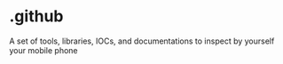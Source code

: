 # .github
A set of tools, libraries, IOCs, and documentations to inspect by yourself your mobile phone
